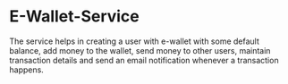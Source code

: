 # E-Wallet-Service
The service helps in creating a user with e-wallet with some default balance, add money to the wallet, send money to other users, maintain transaction details and send an email notification whenever a transaction happens.
